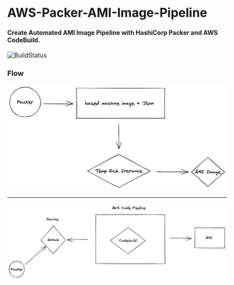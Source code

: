 # AWS-Packer-AMI-Image-Pipeline

#### Create Automated AMI Image Pipeline with HashiCorp Packer and AWS CodeBuild. 


![BuildStatus](https://codebuild.ap-southeast-1.amazonaws.com/badges?uuid=eyJlbmNyeXB0ZWREYXRhIjoidGx2d1pZNHJnc2xNejdKcU1TVTMrRDNnclowL2g1dVA5bHlNRWkrU1dSMi9GaFpmalRWanA0RTV1ellSUllXcUdMVkJnWjkzdGk4ZDFQcHRRb0xJc1ZVPSIsIml2UGFyYW1ldGVyU3BlYyI6ImlHU1NaclI1ZEEzY1RqWjAiLCJtYXRlcmlhbFNldFNlcmlhbCI6MX0%3D&branch=main)

### Flow

![PackerWorkFlow](PackerWorkFlow.png)

---

![aws-packer-pipeline](aws-packer-pipeline.png)
